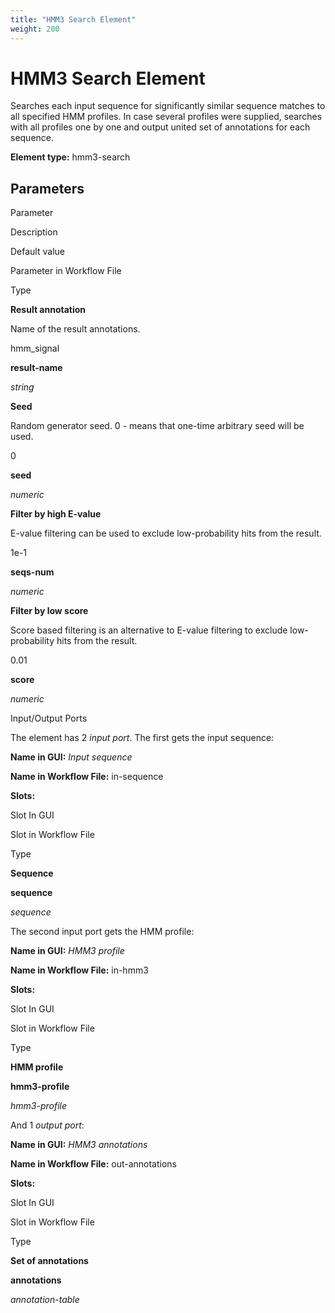 ```yaml
---
title: "HMM3 Search Element"
weight: 200
---
```



# HMM3 Search Element

Searches each input sequence for significantly similar sequence matches to all specified HMM profiles. In case several profiles were supplied, searches with all profiles one by one and output united set of annotations for each sequence.

**Element type:** hmm3-search

Parameters
----------

Parameter

Description

Default value

Parameter in Workflow File

Type

**Result annotation**

Name of the result annotations.

hmm\_signal

**result-name**

_string_

**Seed**

Random generator seed. 0 - means that one-time arbitrary seed will be used.

0

**seed**

_numeric_

**Filter by high E-value**

E-value filtering can be used to exclude low-probability hits from the result.

1e-1

**seqs-num**

_numeric_

**Filter by low score**

Score based filtering is an alternative to E-value filtering to exclude low-probability hits from the result.

0.01

**score**

_numeric_

Input/Output Ports

The element has 2 _input port_. The first gets the input sequence:

**Name in GUI:** _Input sequence_

**Name in Workflow File:** in-sequence

**Slots:**

Slot In GUI

Slot in Workflow File

Type

**Sequence**

**sequence**

_sequence_

The second input port gets the HMM profile:

**Name in GUI:** _HMM3 profile_

**Name in Workflow File:** in-hmm3

**Slots:**

Slot In GUI

Slot in Workflow File

Type

**HMM profile**

**hmm3-profile**

_hmm3-profile_

And 1 _output port_:

**Name in GUI:** _HMM3 annotations_

**Name in Workflow File:** out-annotations

**Slots:**

Slot In GUI

Slot in Workflow File

Type

**Set of annotations**

**annotations**

_annotation-table_
